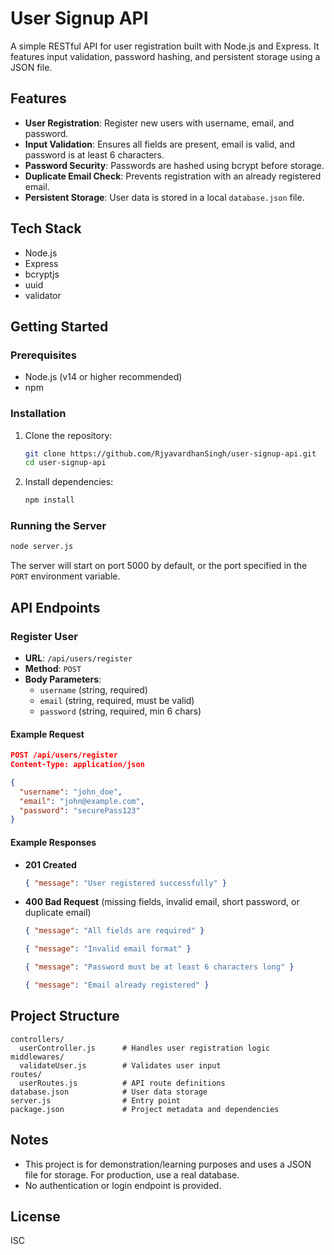 # User Signup API

A simple RESTful API for user registration built with Node.js and Express. It features input validation, password hashing, and persistent storage using a JSON file.

## Features

- **User Registration**: Register new users with username, email, and password.
- **Input Validation**: Ensures all fields are present, email is valid, and password is at least 6 characters.
- **Password Security**: Passwords are hashed using bcrypt before storage.
- **Duplicate Email Check**: Prevents registration with an already registered email.
- **Persistent Storage**: User data is stored in a local `database.json` file.

## Tech Stack

- Node.js
- Express
- bcryptjs
- uuid
- validator

## Getting Started

### Prerequisites

- Node.js (v14 or higher recommended)
- npm

### Installation

1. Clone the repository:

   ```sh
   git clone https://github.com/RjyavardhanSingh/user-signup-api.git
   cd user-signup-api
   ```

2. Install dependencies:
   ```sh
   npm install
   ```

### Running the Server

```sh
node server.js
```

The server will start on port 5000 by default, or the port specified in the `PORT` environment variable.

## API Endpoints

### Register User

- **URL**: `/api/users/register`
- **Method**: `POST`
- **Body Parameters**:
  - `username` (string, required)
  - `email` (string, required, must be valid)
  - `password` (string, required, min 6 chars)

#### Example Request

```json
POST /api/users/register
Content-Type: application/json

{
  "username": "john_doe",
  "email": "john@example.com",
  "password": "securePass123"
}
```

#### Example Responses

- **201 Created**

  ```json
  { "message": "User registered successfully" }
  ```

- **400 Bad Request** (missing fields, invalid email, short password, or duplicate email)
  ```json
  { "message": "All fields are required" }
  ```
  ```json
  { "message": "Invalid email format" }
  ```
  ```json
  { "message": "Password must be at least 6 characters long" }
  ```
  ```json
  { "message": "Email already registered" }
  ```

## Project Structure

```
controllers/
  userController.js      # Handles user registration logic
middlewares/
  validateUser.js        # Validates user input
routes/
  userRoutes.js          # API route definitions
database.json            # User data storage
server.js                # Entry point
package.json             # Project metadata and dependencies
```

## Notes

- This project is for demonstration/learning purposes and uses a JSON file for storage. For production, use a real database.
- No authentication or login endpoint is provided.

## License

ISC
